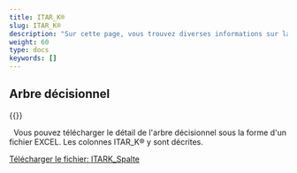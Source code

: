 ```yaml
---
title: ITAR_K®
slug: ITAR_K®
description: "Sur cette page, vous trouvez diverses informations sur la création du fichier ITAR_K®."
weight: 60
type: docs
keywords: []
---
```

## Arbre décisionnel

{{<insertImage image="ItarK_V3_F.png" class="edge max-w-90">}}

&nbsp;
Vous pouvez télécharger le détail de l'arbre décisionnel sous la forme d'un fichier EXCEL. Les colonnes ITAR_K® y sont décrites.

[Télécharger le fichier: ITARK_Spalte](https://github.com/SpiGes/itark_spalte/releases/latest/download/itark_spalte.xlsx)

